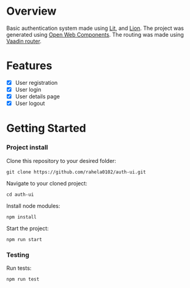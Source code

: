 # Overview

Basic authentication system made using [Lit](https://lit.dev/), and [Lion](https://lion-web.netlify.app/). The project was generated using [Open Web Components](https://open-wc.org/docs/development/generator/). The routing was made using [Vaadin router](https://github.com/vaadin/router).

# Features

- [x] User registration
- [x] User login
- [x] User details page
- [x] User logout

# Getting Started

### Project install

Clone this repository to your desired folder:

```
git clone https://github.com/rahela0102/auth-ui.git
```

Navigate to your cloned project:

```
cd auth-ui
```

Install node modules:

```
npm install
```

Start the project:

```
npm run start
```

### Testing

Run tests:

```
npm run test
```
